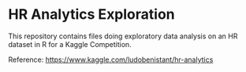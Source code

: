 # HR Analytics Exploration


This repository contains files doing exploratory data analysis on an HR dataset in R for a Kaggle Competition. 

Reference:
https://www.kaggle.com/ludobenistant/hr-analytics